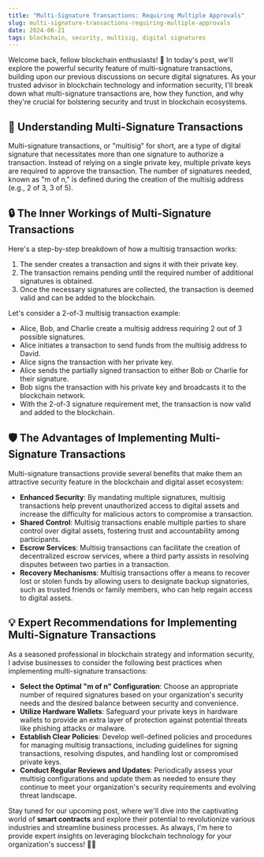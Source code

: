 ```yaml
---
title: "Multi-Signature Transactions: Requiring Multiple Approvals"
slug: multi-signature-transactions-requiring-multiple-approvals
date: 2024-06-21
tags: blockchain, security, multisig, digital signatures
---
```


Welcome back, fellow blockchain enthusiasts! 🚀 In today's post, we'll explore the powerful security feature of multi-signature transactions, building upon our previous discussions on secure digital signatures. As your trusted advisor in blockchain technology and information security, I'll break down what multi-signature transactions are, how they function, and why they're crucial for bolstering security and trust in blockchain ecosystems.

## 📜 Understanding Multi-Signature Transactions

Multi-signature transactions, or "multisig" for short, are a type of digital signature that necessitates more than one signature to authorize a transaction. Instead of relying on a single private key, multiple private keys are required to approve the transaction. The number of signatures needed, known as "m of n," is defined during the creation of the multisig address (e.g., 2 of 3, 3 of 5).

## 🔒 The Inner Workings of Multi-Signature Transactions

Here's a step-by-step breakdown of how a multisig transaction works:

1. The sender creates a transaction and signs it with their private key.
2. The transaction remains pending until the required number of additional signatures is obtained.
3. Once the necessary signatures are collected, the transaction is deemed valid and can be added to the blockchain.

Let's consider a 2-of-3 multisig transaction example:

- Alice, Bob, and Charlie create a multisig address requiring 2 out of 3 possible signatures.
- Alice initiates a transaction to send funds from the multisig address to David.
- Alice signs the transaction with her private key.
- Alice sends the partially signed transaction to either Bob or Charlie for their signature.
- Bob signs the transaction with his private key and broadcasts it to the blockchain network.
- With the 2-of-3 signature requirement met, the transaction is now valid and added to the blockchain.

## 🛡️ The Advantages of Implementing Multi-Signature Transactions

Multi-signature transactions provide several benefits that make them an attractive security feature in the blockchain and digital asset ecosystem:

- **Enhanced Security**: By mandating multiple signatures, multisig transactions help prevent unauthorized access to digital assets and increase the difficulty for malicious actors to compromise a transaction.
- **Shared Control**: Multisig transactions enable multiple parties to share control over digital assets, fostering trust and accountability among participants.
- **Escrow Services**: Multisig transactions can facilitate the creation of decentralized escrow services, where a third party assists in resolving disputes between two parties in a transaction.
- **Recovery Mechanisms**: Multisig transactions offer a means to recover lost or stolen funds by allowing users to designate backup signatories, such as trusted friends or family members, who can help regain access to digital assets.

## 💡 Expert Recommendations for Implementing Multi-Signature Transactions

As a seasoned professional in blockchain strategy and information security, I advise businesses to consider the following best practices when implementing multi-signature transactions:

- **Select the Optimal "m of n" Configuration**: Choose an appropriate number of required signatures based on your organization's security needs and the desired balance between security and convenience.
- **Utilize Hardware Wallets**: Safeguard your private keys in hardware wallets to provide an extra layer of protection against potential threats like phishing attacks or malware.
- **Establish Clear Policies**: Develop well-defined policies and procedures for managing multisig transactions, including guidelines for signing transactions, resolving disputes, and handling lost or compromised private keys.
- **Conduct Regular Reviews and Updates**: Periodically assess your multisig configurations and update them as needed to ensure they continue to meet your organization's security requirements and evolving threat landscape.

Stay tuned for our upcoming post, where we'll dive into the captivating world of **smart contracts** and explore their potential to revolutionize various industries and streamline business processes. As always, I'm here to provide expert insights on leveraging blockchain technology for your organization's success! 🚀✨
